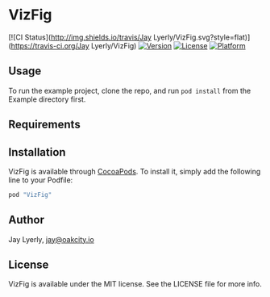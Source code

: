 # VizFig

[![CI Status](http://img.shields.io/travis/Jay Lyerly/VizFig.svg?style=flat)](https://travis-ci.org/Jay Lyerly/VizFig)
[![Version](https://img.shields.io/cocoapods/v/VizFig.svg?style=flat)](http://cocoapods.org/pods/VizFig)
[![License](https://img.shields.io/cocoapods/l/VizFig.svg?style=flat)](http://cocoapods.org/pods/VizFig)
[![Platform](https://img.shields.io/cocoapods/p/VizFig.svg?style=flat)](http://cocoapods.org/pods/VizFig)

## Usage

To run the example project, clone the repo, and run `pod install` from the Example directory first.

## Requirements

## Installation

VizFig is available through [CocoaPods](http://cocoapods.org). To install
it, simply add the following line to your Podfile:

```ruby
pod "VizFig"
```

## Author

Jay Lyerly, jay@oakcity.io

## License

VizFig is available under the MIT license. See the LICENSE file for more info.
